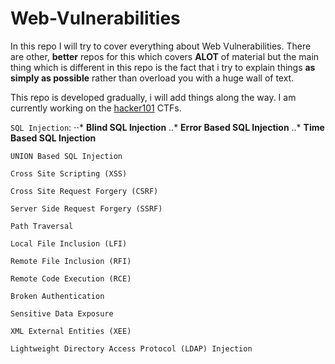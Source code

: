 # Web-Vulnerabilities

In this repo I will try to cover everything about Web Vulnerabilities. There are other, **better** repos for this which covers **ALOT** of material but the main thing which is different in this repo is the fact that i try to explain things **as simply as possible** rather than overload you with a huge wall of text.

This repo is developed gradually, i will add things along the way. I am currently working on the [hacker101](https://www.hacker101.com) CTFs.

`SQL Injection`: ⋅⋅* **Blind SQL Injection**
                 ..* **Error Based SQL Injection**
                 ..* **Time Based SQL Injection**




`UNION Based SQL Injection`

`Cross Site Scripting (XSS)`

`Cross Site Request Forgery (CSRF)`

`Server Side Request Forgery (SSRF)`

`Path Traversal`

`Local File Inclusion (LFI)`

`Remote File Inclusion (RFI)`

`Remote Code Execution (RCE)`

`Broken Authentication`

`Sensitive Data Exposure`

`XML External Entities (XEE)`

`Lightweight Directory Access Protocol (LDAP) Injection`
